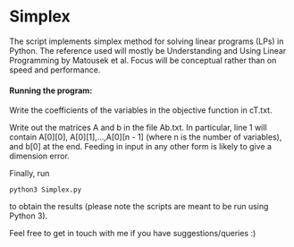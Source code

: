 # Simplex

The script implements simplex method for solving linear programs (LPs) in Python. The reference used will mostly be Understanding and Using Linear Programming by Matousek et al. Focus will be conceptual rather than on speed and performance.

#### Running the program:

Write the coefficients of the variables in the objective function in cT.txt.

Write out the matrices A and b in the file Ab.txt. In particular, line 1 will contain A[0][0], A[0][1],...,A[0][n - 1] (where n is the number of variables), and b[0] at the end. Feeding in input in any other form is likely to give a dimension error.

Finally, run

```
python3 Simplex.py
```

to obtain the results (please note the scripts are meant to be run using Python 3).

Feel free to get in touch with me if you have suggestions/queries :)

